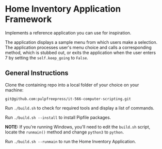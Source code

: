 # Home Inventory Application Framework

Implements a reference application you can use for inspiration. 

The application displays a sample menu from which users make a selection. The application processes user's menu choice and calls a corresponding method, which is stubbed out, or exits the application when the user enters 7 by setting the `self.keep_going` to `False`.

## General Instructions
Clone the containing repo into a local folder of your choice on your machine:

`git@github.com:pulpfreepress/it-566-computer-scripting.git`

Run `./build.sh` to check for required tools and display a list of commands.

Run `./build.sh --install` to install Pipfile packages.

**NOTE:** If you're running Windows, you'll need to edit the `build.sh` script, locate the `runmain()` method and change `python3` to `python`.

Run `./build.sh --runmain` to run the Home Inventory Application. 

